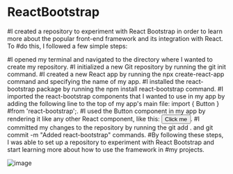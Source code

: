 # ReactBootstrap
#I created a repository to experiment with React Bootstrap in order to learn more about the popular front-end framework and its integration with React. To #do this, I followed a few simple steps:

#I opened my terminal and navigated to the directory where I wanted to create my repository.
#I initialized a new Git repository by running the git init command.
#I created a new React app by running the npx create-react-app command and specifying the name of my app.
#I installed the react-bootstrap package by running the npm install react-bootstrap command.
#I imported the react-bootstrap components that I wanted to use in my app by adding the following line to the top of my app's main file: import { Button } #from 'react-bootstrap';.
#I used the Button component in my app by rendering it like any other React component, like this: <Button>Click me</Button>.
#I committed my changes to the repository by running the git add . and git commit -m "Added react-bootstrap" commands.
#By following these steps, I was able to set up a repository to experiment with React Bootstrap and start learning more about how to use the framework in #my projects.

![image](https://user-images.githubusercontent.com/38399323/210158140-d4652528-dcee-400b-b0b8-7f7278d35433.png)
